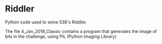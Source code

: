 # Riddler

Python code used to solve 538's Riddler.

The file 4_Jan_2019_Classic contains a program that generates the image of bits in the challenge, using PIL (Python Imaging Library) 
